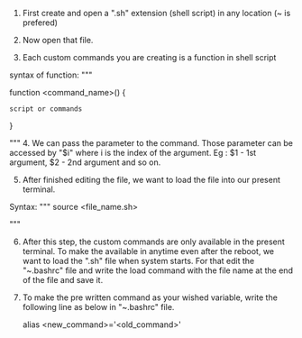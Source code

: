 1. First create and open a ".sh" extension (shell script) in any location (~ is prefered)

2. Now open that file.

3. Each custom commands you are creating is a function in shell script

syntax of function:
"""

function <command_name>() {

	script or commands

}

"""
4. We can pass the parameter to the command. Those parameter can be accessed by "$i" where i is the index of the argument. Eg : $1 - 1st argument, $2 - 2nd argument and so on.

5. After finished editing the file, we want to load the file into our present terminal.

Syntax:
"""
source <file_name.sh>

"""

6. After this step, the custom commands are only available in the present terminal. To make the available in anytime even after the reboot, we want to load the ".sh" file when system starts. For that edit the "~.bashrc" file and write the load command with the file name at the end of the file and save it.


7. To make the pre written command as your wished variable, write the following line as below in "~.bashrc" file.
	
	alias <new_command>='<old_command>'

